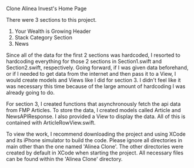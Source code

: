 Clone Alinea Invest's Home Page

There were 3 sections to this project.
1. Your Wealth is Growing Header
2. Stack Category Section
3. News

Since all of the data for the first 2 sections was hardcoded, I resorted to hardcoding 
everything for those 2 sections in Section1.swift and Section2.swift, respectively. Going 
forward, if I was given data beforehand, or if I needed to get data from the internet and 
then pass it to a View, I would create models and Views like I did for section 3. I didn't 
feel like it was necessary this time because of the large amount of hardcoding I was already 
going to do.

For section 3, I created functions that asynchronously fetch the api data from FMP Articles.
To store the data, I created models called Article and NewsAPIResponse. I also provided a
View to display the data. All of this is contained with ArticleRowView.swift. 

To view the work, I recommend downloading the project and using XCode and its iPhone 
simulator to build the code. Please ignore all directories in main other than the one named
'Alinea Clone'. The other directories were created by default in XCode when starting the
project. All necessary files can be found within the 'Alinea Clone' directory.
